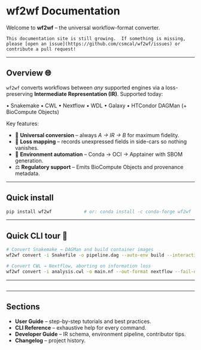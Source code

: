 # wf2wf Documentation

Welcome to **wf2wf** – the universal workflow-format converter.

```{admonition} Docs in progress
This documentation site is still growing.  If something is missing, please [open an issue](https://github.com/csmcal/wf2wf/issues) or contribute a pull request!
```

---

## Overview 🌐

`wf2wf` converts workflows between *any* supported engines via a loss-preserving **Intermediate Representation (IR)**.  Supported today:

• Snakemake • CWL • Nextflow • WDL • Galaxy • HTCondor DAGMan (+ BioCompute Objects)

Key features:

* 🔄 **Universal conversion** – always *A → IR → B* for maximum fidelity.
* 🧬 **Loss mapping** – records unexpressed fields in side-cars so nothing vanishes.
* 🐳 **Environment automation** – Conda → OCI → Apptainer with SBOM generation.
* ⚖ **Regulatory support** – Emits BioCompute Objects and provenance metadata.

---

## Quick install

```bash
pip install wf2wf            # or: conda install -c conda-forge wf2wf
```

---

## Quick CLI tour 🚀

```bash
# Convert Snakemake → DAGMan and build container images
wf2wf convert -i Snakefile -o pipeline.dag --auto-env build --interactive

# Convert CWL → Nextflow, aborting on information loss
wf2wf convert -i analysis.cwl -o main.nf --out-format nextflow --fail-on-loss
```

---

```{tableofcontents}
```

---

## Sections

* **User Guide** – step-by-step tutorials and best practices.
* **CLI Reference** – exhaustive help for every command.
* **Developer Guide** – IR schema, environment pipeline, contributor tips.
* **Changelog** – project history. 